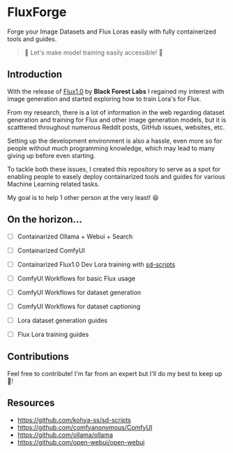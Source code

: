 # FluxForge
Forge your Image Datasets and Flux Loras easily with fully containerized tools and guides. 
> 🎉 Let's make model training easily accessible! 🎉


## Introduction

With the release of [Flux1.0](https://github.com/black-forest-labs/flux) by **Black Forest Labs** I regained my interest with image generation and started exploring how to train Lora's for Flux.

From my research, there is a lot of information in the web regarding dataset generation and training for Flux and other image generation models, but it is scatttered throughout numerous Reddit posts, GitHub issues, websites, etc.

Setting up the development environment is also a hassle, even more so for people without much programming knowledge, which may lead to many giving up before even starting.

To tackle both these issues, I created this repository to serve as a spot for enabling people to easely deploy containarized tools and guides for various Machine Learning related tasks.

My goal is to help 1 other person at the very least! 😆

## On the horizon...

- [ ] Containarized Ollama + Webui + Search
- [ ] Containarized ComfyUI
- [ ] Containarized Flux1.0 Dev Lora training with [sd-scripts](https://github.com/kohya-ss/sd-scripts)
- [ ] ComfyUI Workflows for basic Flux usage
- [ ] ComfyUI Workflows for dataset generation
- [ ] ComfyUI Workflows for dataset captioning
- [ ] Lora dataset generation guides
- [ ] Flux Lora training guides


## Contributions

Feel free to contribute! I'm far from an expert but I'll do my best to keep up 🍻!


## Resources

- https://github.com/kohya-ss/sd-scripts
- https://github.com/comfyanonymous/ComfyUI
- https://github.com/ollama/ollama
- https://github.com/open-webui/open-webui